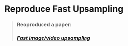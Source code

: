 # Reproduce Fast Upsampling
> ### Reoproduced a paper:
> ### [*Fast image/video upsampling*][1]



[1]: https://dl.acm.org/citation.cfm?id=1409106